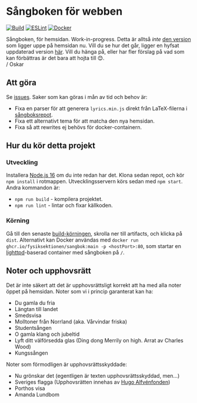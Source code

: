 # Sångboken för webben
[![Build](https://github.com/Fysiksektionen/sangbok-html/actions/workflows/build-vue.yml/badge.svg?branch=main)](https://github.com/Fysiksektionen/sangbok-html/actions/workflows/build-vue.yml) [![ESLint](https://github.com/Fysiksektionen/sangbok-html/actions/workflows/lint.yml/badge.svg?branch=main)](https://github.com/Fysiksektionen/sangbok-html/actions/workflows/lint.yml) [![Docker](https://github.com/Fysiksektionen/sangbok-html/actions/workflows/docker.yml/badge.svg?branch=main)](https://github.com/Fysiksektionen/sangbok-html/actions/workflows/docker.yml)

Sångboken, för hemsidan. Work-in-progress. Detta är alltså _inte_ [den version](https://f.kth.se/sangbok/) som ligger uppe på hemsidan nu. Vill du se hur det går, ligger en hyfsat uppdaterad version [här](https://f-sangbok-3cf6d8.netlify.app). Vill du hänga på, eller har fler förslag på vad som kan förbättras är det bara att hojta till 😊.  
/ Oskar

## Att göra
Se [issues](https://github.com/Fysiksektionen/sangbok-html/issues). Saker som kan göras i mån av tid och behov är:
* Fixa en parser för att generera `lyrics.min.js` direkt från LaTeX-filerna i [sångboksrepot](https://github.com/Fysiksektionen/Sangbok).
* Fixa ett alternativt tema för att matcha den nya hemsidan.
* Fixa så att rewrites ej behövs för docker-containern.

## Hur du kör detta projekt
### Utveckling
Installera [Node.js 16](https://nodejs.org) om du inte redan har det. Klona sedan repot, och kör `npm install` i rotmappen. Utvecklingsservern körs sedan med `npm start`. Andra kommandon är:
* `npm run build` - kompilera projektet.
* `npm run lint` - lintar och fixar källkoden.

### Körning
Gå till den senaste [build-körningen](https://github.com/Fysiksektionen/sangbok-html/actions/workflows/build-vue.yml), skrolla ner till artifacts, och klicka på `dist`. Alternativt kan Docker användas med `docker run ghcr.io/fysiksektionen/sangbok:main -p <hostPort>:80`, som startar en [lighttpd](https://www.lighttpd.net)-baserad container med sångboken på `/`.

<!-- See [Configuration Reference](https://cli.vuejs.org/config/). -->

## Noter och upphovsrätt
Det är inte säkert att det är upphovsrättsligt korrekt att ha med alla noter öppet på hemsidan.
Noter som vi i princip garanterat kan ha:
* Du gamla du fria
* Längtan till landet
* Smedsvisa
* Molltoner från Norrland (aka. Vårvindar friska)
* Studentsången
* O gamla klang och jubeltid
* Lyft ditt välförsedda glas (Ding dong Merrily on high. Arrat av Charles Wood)
* Kungssången

Noter som förmodligen är upphovsrättsskyddade:
* Nu grönskar det (egentligen är texten upphovsrättsskyddad, men...)
* Sveriges flagga (Upphovsrätten innehas av [Hugo Alfvénfonden](http://www.musakad.se/omakademien/organisation/stifelserochfonder/hugoalfvenfonden.601.html))
* Porthos visa
* Amanda Lundbom
